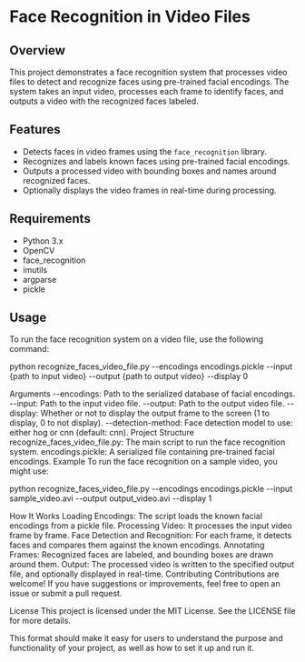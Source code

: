 # Face Recognition in Video Files

## Overview
This project demonstrates a face recognition system that processes video files to detect and recognize faces using pre-trained facial encodings. The system takes an input video, processes each frame to identify faces, and outputs a video with the recognized faces labeled.

## Features
- Detects faces in video frames using the `face_recognition` library.
- Recognizes and labels known faces using pre-trained facial encodings.
- Outputs a processed video with bounding boxes and names around recognized faces.
- Optionally displays the video frames in real-time during processing.

## Requirements
- Python 3.x
- OpenCV
- face_recognition
- imutils
- argparse
- pickle

## Usage
To run the face recognition system on a video file, use the following command:

python recognize_faces_video_file.py --encodings encodings.pickle --input {path to input video} --output {path to output video} --display 0

Arguments
--encodings: Path to the serialized database of facial encodings.
--input: Path to the input video file.
--output: Path to the output video file.
--display: Whether or not to display the output frame to the screen (1 to display, 0 to not display).
--detection-method: Face detection model to use: either hog or cnn (default: cnn).
Project Structure
recognize_faces_video_file.py: The main script to run the face recognition system.
encodings.pickle: A serialized file containing pre-trained facial encodings.
Example
To run the face recognition on a sample video, you might use:

python recognize_faces_video_file.py --encodings encodings.pickle --input sample_video.avi --output output_video.avi --display 1

How It Works
Loading Encodings: The script loads the known facial encodings from a pickle file.
Processing Video: It processes the input video frame by frame.
Face Detection and Recognition: For each frame, it detects faces and compares them against the known encodings.
Annotating Frames: Recognized faces are labeled, and bounding boxes are drawn around them.
Output: The processed video is written to the specified output file, and optionally displayed in real-time.
Contributing
Contributions are welcome! If you have suggestions or improvements, feel free to open an issue or submit a pull request.

License
This project is licensed under the MIT License. See the LICENSE file for more details.


This format should make it easy for users to understand the purpose and functionality of your project, as well as how to set it up and run it.

